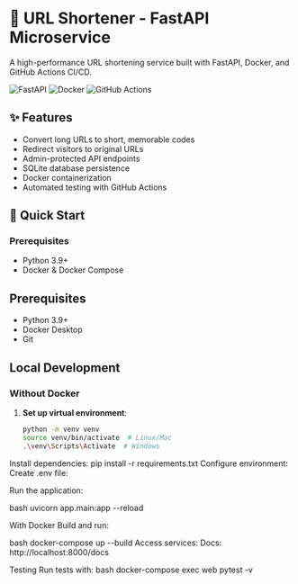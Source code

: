 # 🔗 URL Shortener - FastAPI Microservice

A high-performance URL shortening service built with FastAPI, Docker, and GitHub Actions CI/CD.

![FastAPI](https://img.shields.io/badge/FastAPI-005571?style=for-the-badge&logo=fastapi)
![Docker](https://img.shields.io/badge/Docker-2CA5E0?style=for-the-badge&logo=docker&logoColor=white)
![GitHub Actions](https://img.shields.io/badge/GitHub_Actions-2088FF?style=for-the-badge&logo=github-actions&logoColor=white)

## ✨ Features

- Convert long URLs to short, memorable codes
- Redirect visitors to original URLs
- Admin-protected API endpoints
- SQLite database persistence
- Docker containerization
- Automated testing with GitHub Actions

## 🚀 Quick Start

### Prerequisites
- Python 3.9+
- Docker & Docker Compose

## Prerequisites

- Python 3.9+
- Docker Desktop
- Git

## Local Development

### Without Docker

1. **Set up virtual environment**:
   ```bash
   python -m venv venv
   source venv/bin/activate  # Linux/Mac
   .\venv\Scripts\Activate  # Windows
Install dependencies:
pip install -r requirements.txt
Configure environment:
Create .env file:

Run the application:

bash
uvicorn app.main:app --reload

With Docker
Build and run:

bash
docker-compose up --build
Access services:
Docs: http://localhost:8000/docs

Testing
Run tests with:
bash
docker-compose exec web pytest -v
